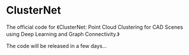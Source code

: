 # ClusterNet
The official code for 《ClusterNet: Point Cloud Clustering for CAD Scenes using Deep Learning and Graph Connectivity.》

The code will be released in a few days...

